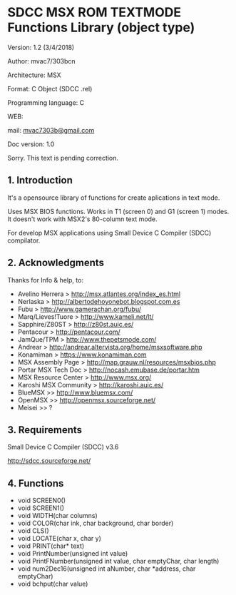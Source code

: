 # SDCC MSX ROM TEXTMODE Functions Library (object type)

Version: 1.2 (3/4/2018)

Author: mvac7/303bcn

Architecture: MSX

Format: C Object (SDCC .rel)

Programming language: C

WEB:
 
mail: mvac7303b@gmail.com

Doc version: 1.0



Sorry. This text is pending correction.



## 1. Introduction

It's a opensource library of functions for create aplications in text mode.

Uses MSX BIOS functions. Works in T1 (screen 0) and G1 (screen 1) modes.
It doesn't work with MSX2's 80-column text mode.

For develop MSX applications using Small Device C Compiler (SDCC) compilator.



## 2. Acknowledgments
  
Thanks for Info & help, to:

* Avelino Herrera > http://msx.atlantes.org/index_es.html
* Nerlaska > http://albertodehoyonebot.blogspot.com.es
* Fubu > http://www.gamerachan.org/fubu/
* Marq/Lieves!Tuore > http://www.kameli.net/lt/
* Sapphire/Z80ST > http://z80st.auic.es/
* Pentacour > http://pentacour.com/
* JamQue/TPM > http://www.thepetsmode.com/
* Andrear > http://andrear.altervista.org/home/msxsoftware.php
* Konamiman > https://www.konamiman.com
* MSX Assembly Page > http://map.grauw.nl/resources/msxbios.php
* Portar MSX Tech Doc > http://nocash.emubase.de/portar.htm
* MSX Resource Center > http://www.msx.org/
* Karoshi MSX Community > http://karoshi.auic.es/
* BlueMSX >> http://www.bluemsx.com/
* OpenMSX >> http://openmsx.sourceforge.net/
* Meisei  >> ?



## 3. Requirements

Small Device C Compiler (SDCC) v3.6  

http://sdcc.sourceforge.net/



## 4. Functions

* void SCREEN0()
* void SCREEN1()
* void WIDTH(char columns)
* void COLOR(char ink, char background, char border)
* void CLS()
* void LOCATE(char x, char y)
* void PRINT(char* text)
* void PrintNumber(unsigned int value)
* void PrintFNumber(unsigned int value, char emptyChar, char length)
* void num2Dec16(unsigned int aNumber, char *address, char emptyChar)
* void bchput(char value)
